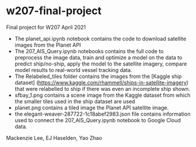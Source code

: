 # w207-final-project
Final project for W207
April 2021

- The planet_api.ipynb notebook contains the code to download satellite images from the Planet API
- The 207_AIS_Query.ipynb notebooks contains the full code to preprocess the image data, train and optimize a model on the data to predict ship/no-ship, apply the model to the satellite imagery, compare model results to real-world vessel tracking data.
- The Relabeled_tiles folder contains the images from the [Kaggle ship dataset] (https://www.kaggle.com/rhammell/ships-in-satellite-imagery) that were relabelled to ship if there was even an incomplete ship shown.
- sfbay_1.png contains a scene image from the Kaggle dataset from which the smaller tiles used in the ship dataset are used
- planet.png contains a tiled image the Planet API satellite image.
- the elegant-weaver-287722-1c18abef2983.json file contains information used to connect the 207_AIS_Query.ipynb notebook to Google Cloud data. 

Mackenzie Lee, EJ Haselden, Yao Zhao